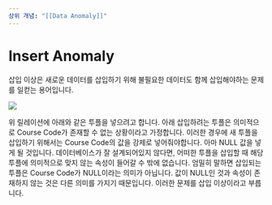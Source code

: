 ```yaml
---
상위 개념: "[[Data Anomaly]]"
---
```

# Insert Anomaly
삽입 이상은 새로운 데이터를 삽입하기 위해 불필요한 데이터도 함께 삽입해야하는 문제를 일컫는 용어입니다.

![](https://i.imgur.com/A81Y1we.png)

위 릴레이션에 아래와 같은 투플을 넣으려고 합니다. 아래 삽입하려는 투플은 의미적으로 Course Code가 존재할 수 없는 상황이라고 가정합니다. 이러한 경우에 새 투플을 삽입하기 위해서는 Course Code의 값을 강제로 넣어줘야합니다. 아마 NULL 값을 넣게 될 것입니다. 데이터베이스가 잘 설계되어있지 않다면, 어떠한 투플을 삽입할 때 해당 투플에 의미적으로 맞지 않는 속성이 들어갈 수 밖에 없습니다. 엄밀히 말하면 삽입되는 투플은 Course Code가 NULL이라는 의미가 아닙니다. 값이 NULL인 것과 속성이 존재하지 않는 것은 다른 의미를 가지기 때문입니다. 이러한 문제를 삽입 이상이라고 부릅니다.